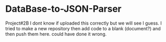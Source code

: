 # DataBase-to-JSON-Parser
Project#2B
I dont know if uploaded this correctly but we will see I guess. I tried to make a new repository then add code to a blank (document?) and then push them here. could have done it wrong.
